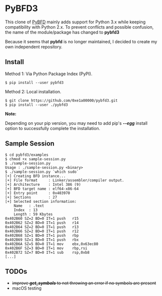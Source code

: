 # PyBFD3

This clone of [PyBFD](https://github.com/Groundworkstech/pybfd) mainly adds support for Python 3.x while keeping compatibility with Python 2.x. To prevent conflicts and possible confusion, the name of the module/package has changed to **pybfd3**

Because it seems that **pybfd** is no longer maintained, I decided to create my own independent repository.

## Install

Method 1: Via Python Package Index (PyPI).

```
$ pip install --user pybfd3
````

Method 2: Local installation.

```
$ git clone https://github.com/0xe1a00000/pybfd3.git
$ pip install --user ./pybfd3
```

**Note:**  

Depending on your pip version, you may need to add pip's ***--egg*** install option to successfully complete the installation.

## Sample Session

```
$ cd pybfd3/examples
$ chmod +x sample-session.py
$ ./sample-session.py
Usage : ./sample-session.py <binary>
$ ./sample-session.py `which sudo`
[+] Creating BFD instance...
[+] File format     : Linker/assembler/compiler output.
[+] Architecture    : Intel 386 (9)
[+] BFD target name : elf64-x86-64
[+] Entry point     : 0x403970
[+] Sections        : 27
[+] Selected section information:
	Name   : .text
	Index  : 13
	Length : 59 Kbytes
0x402B60 SZ=2 BD=0 IT=1	push   r15
0x402B62 SZ=2 BD=0 IT=1	push   r14
0x402B64 SZ=2 BD=0 IT=1	push   r13
0x402B66 SZ=2 BD=0 IT=1	push   r12
0x402B68 SZ=1 BD=0 IT=1	push   rbp
0x402B69 SZ=1 BD=0 IT=1	push   rbx
0x402B6A SZ=5 BD=0 IT=1	mov    ebx,0x63ec80
0x402B6F SZ=3 BD=0 IT=1	mov    rbp,rsi
0x402B72 SZ=7 BD=0 IT=1	sub    rsp,0xb8
[...]
```

## TODOs

- ~~improve ***get_symbols*** to not throwing an error if no symbols are present~~
- macOS testing


